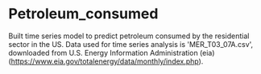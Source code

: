 # Petroleum_consumed
Built time series model to predict petroleum consumed by the residential sector in the US. 
Data used for time series analysis is 'MER_T03_07A.csv', downloaded from U.S. Energy Information Administration (eia) (https://www.eia.gov/totalenergy/data/monthly/index.php). 
